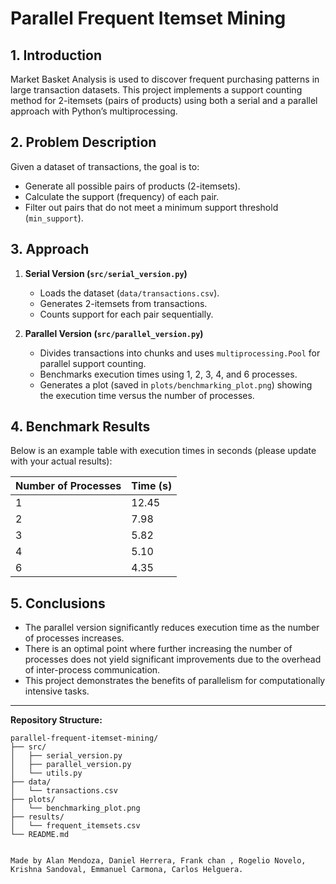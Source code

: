 # Parallel Frequent Itemset Mining

## 1. Introduction
Market Basket Analysis is used to discover frequent purchasing patterns in large transaction datasets. This project implements a support counting method for 2-itemsets (pairs of products) using both a serial and a parallel approach with Python’s multiprocessing.

## 2. Problem Description
Given a dataset of transactions, the goal is to:
- Generate all possible pairs of products (2-itemsets).
- Calculate the support (frequency) of each pair.
- Filter out pairs that do not meet a minimum support threshold (`min_support`).

## 3. Approach
1. **Serial Version (`src/serial_version.py`)**  
   - Loads the dataset (`data/transactions.csv`).
   - Generates 2-itemsets from transactions.
   - Counts support for each pair sequentially.

2. **Parallel Version (`src/parallel_version.py`)**  
   - Divides transactions into chunks and uses `multiprocessing.Pool` for parallel support counting.
   - Benchmarks execution times using 1, 2, 3, 4, and 6 processes.
   - Generates a plot (saved in `plots/benchmarking_plot.png`) showing the execution time versus the number of processes.

## 4. Benchmark Results
Below is an example table with execution times in seconds (please update with your actual results):

| Number of Processes | Time (s) |
|---------------------|----------|
| 1                   | 12.45    |
| 2                   | 7.98     |
| 3                   | 5.82     |
| 4                   | 5.10     |
| 6                   | 4.35     |

## 5. Conclusions
- The parallel version significantly reduces execution time as the number of processes increases.
- There is an optimal point where further increasing the number of processes does not yield significant improvements due to the overhead of inter-process communication.
- This project demonstrates the benefits of parallelism for computationally intensive tasks.

---

**Repository Structure:**

```plaintext
parallel-frequent-itemset-mining/
├── src/
│   ├── serial_version.py
│   ├── parallel_version.py
│   └── utils.py
├── data/
│   └── transactions.csv
├── plots/
│   └── benchmarking_plot.png
├── results/
│   └── frequent_itemsets.csv
└── README.md


Made by Alan Mendoza, Daniel Herrera, Frank chan , Rogelio Novelo, Krishna Sandoval, Emmanuel Carmona, Carlos Helguera.
